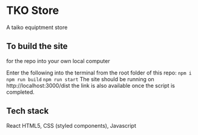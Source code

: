 # TKO Store

A taiko equiptment store


## To build the site

for the repo into your own local computer

Enter the following into the terminal from the root folder of this repo:
`npm i`
`npm run build`
`npm run start`
The site should be running on http://localhost:3000/dist
the link is also available once the script is completed.

## Tech stack
React
HTML5, CSS (styled components), Javascript
